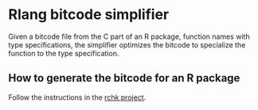 # Rlang bitcode simplifier

Given a bitcode file from the C part of an R package, function names with type specifications, the simplifier optimizes the bitcode to specialize the function to the type specification.


## How to generate the bitcode for an R package

Follow the instructions in the [rchk project](https://github.com/kalibera/rchk).